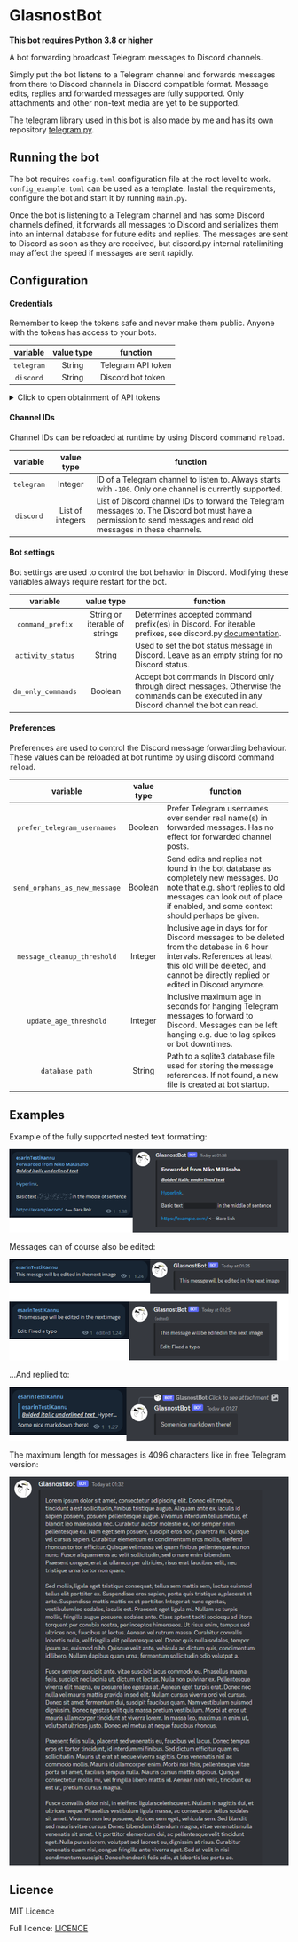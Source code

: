 # GlasnostBot

**This bot requires Python 3.8 or higher**

A bot forwarding broadcast Telegram messages to Discord channels.

Simply put the bot listens to a Telegram channel and forwards messages from there to Discord channels in Discord 
compatible format. Message edits, replies and forwarded messages are fully supported. Only attachments and other 
non-text media are yet to be supported.

The telegram library used in this bot is also made by me and has its own repository 
[telegram.py](https://github.com/Visperi/telegram.py).

## Running the bot

The bot requires `config.toml` configuration file at the root level to work. `config_example.toml` can be used as a 
template. Install the requirements, configure the bot and start it by running `main.py`.

Once the bot is listening to a Telegram channel and has some Discord channels defined, it forwards all messages to 
Discord and serializes them into an internal database for future edits and replies. The messages are sent to Discord 
as soon as they are received, but discord.py internal ratelimiting may affect the speed if messages are sent rapidly.


## Configuration 

#### Credentials

Remember to keep the tokens safe and never make them public. Anyone with the tokens has access to your bots.

|  variable  | value type | function           |
|:----------:|:----------:|--------------------|
| `telegram` |   String   | Telegram API token |
| `discord`  |   String   | Discord bot token  |

<details>
<summary>Click to open obtainment of API tokens</summary>

### Obtaining Discord API token

1. Go to your application settings in Discord developer portal
2. The application token is found from menu Bot -> Token. Client secret in OAuth2 section is incorrect one.
3. Reset the token and copy it into `config.toml`

### Obtaining Telegram API token

1. Open chat with the BotFather
2. Open the chat menu next to the text field
3. Select your bot and copy the token in spoilers and copy it into `config.toml`

</details>

#### Channel IDs

Channel IDs can be reloaded at runtime by using Discord command `reload`.

|  variable  |    value type    | function                                                                                                                                                         |
|:----------:|:----------------:|------------------------------------------------------------------------------------------------------------------------------------------------------------------|
| `telegram` |     Integer      | ID of a Telegram channel to listen to. Always starts with `-100`. Only one channel is currently supported.                                                       |
| `discord`  | List of integers | List of Discord channel IDs to forward the Telegram messages to. The Discord bot must have a permission to send messages and read old messages in these channels. |

#### Bot settings

Bot settings are used to control the bot behavior in Discord. Modifying these variables always require restart 
for the bot.

|      variable      |          value type           | function                                                                                                                                                                                                                                  |
|:------------------:|:-----------------------------:|-------------------------------------------------------------------------------------------------------------------------------------------------------------------------------------------------------------------------------------------|
|  `command_prefix`  | String or iterable of strings | Determines accepted command prefix(es) in Discord. For iterable prefixes, see discord.py [documentation](https://discordpy.readthedocs.io/en/stable/ext/commands/api.html?highlight=prefix#discord.ext.commands.Bot.command_prefix). |
| `activity_status`  |            String             | Used to set the bot status message in Discord. Leave as an empty string for no Discord status.                                                                                                                                       |
| `dm_only_commands` |            Boolean            | Accept bot commands in Discord only through direct messages. Otherwise the commands can be executed in any Discord channel the bot can read.                                                                                              |

#### Preferences

Preferences are used to control the Discord message forwarding behaviour. These values can be reloaded at bot runtime by using discord command `reload`.

|           variable            | value type | function                                                                                                                                                                                                       |
|:-----------------------------:|:----------:|----------------------------------------------------------------------------------------------------------------------------------------------------------------------------------------------------------------|
|  `prefer_telegram_usernames`  |  Boolean   | Prefer Telegram usernames over sender real name(s) in forwarded messages. Has no effect for forwarded channel posts.                                                                                           |
| `send_orphans_as_new_message` |  Boolean   | Send edits and replies not found in the bot database as completely new messages. Do note that e.g. short replies to old messages can look out of place if enabled, and some context should perhaps be given.   |
|  `message_cleanup_threshold`  |  Integer   | Inclusive age in days for for Discord messages to be deleted from the database in 6 hour intervals. References at least this old will be deleted, and cannot be directly replied or edited in Discord anymore. |
|    `update_age_threshold`     |  Integer   | Inclusive maximum age in seconds for hanging Telegram messages to forward to Discord. Messages can be left hanging e.g. due to lag spikes or bot downtimes.                                                    |
|        `database_path`        |   String   | Path to a sqlite3 database file used for storing the message references. If not found, a new file is created at bot startup.                                                                                   |

## Examples

Example of the fully supported nested text formatting:

![Basic markdown example](img/basic_example.png)

Messages can of course also be edited:

![Edit example](img/edit_example.png)

...And replied to:

![Reply example](img/reply_example.png)

The maximum length for messages is 4096 characters like in free Telegram version:

![Lorem ipsum](img/lorem_ipsum.PNG)

## Licence

MIT Licence

Full licence: [LICENCE](LICENCE)
